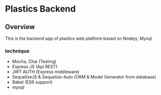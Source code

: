 # Plastics Backend

## Overview
This is the backend app of plastics web platform based on Nodejs, Mysql

### technique
- Mocha, Chai (Testing)
- Express JS (Api REST)
- JWT AUTH (Express middleware)
- SequelizeJS & Sequelize-Auto (ORM & Model Generator from database)
- Babel (ES6 support)
- mysql
